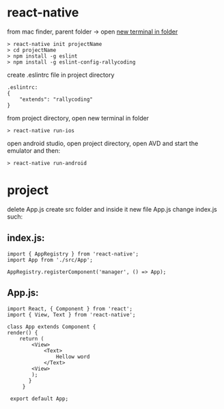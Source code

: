 # react-native

from mac finder, parent folder -> open [new terminal in folder](https://lifehacker.com/launch-an-os-x-terminal-window-from-a-specific-folder-1466745514)

    > react-native init projectName
    > cd projectName
    > npm install -g eslint
    > npm install -g eslint-config-rallycoding
  
create .eslintrc file in project directory

    .eslintrc:
    {
        "extends": "rallycoding"
    }

from project directory, open new terminal in folder

    > react-native run-ios
open android studio, open project directory, open AVD and start the emulator and then:

    > react-native run-android
    
# project
delete App.js
create src folder and inside it new file App.js
change index.js such:

**index.js:**
-------------
    import { AppRegistry } from 'react-native';
    import App from './src/App';
    
    AppRegistry.registerComponent('manager', () => App);

**App.js:**
-----------
    import React, { Component } from 'react';
    import { View, Text } from 'react-native';
    
    class App extends Component {
    render() {
        return (
            <View>
                <Text>
                    Hellow word
                </Text>
            <View>
            );
           }
         }
     
     export default App;
     
 

